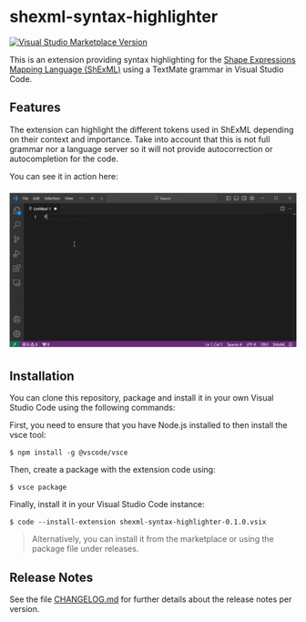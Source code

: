 # shexml-syntax-highlighter

[![Visual Studio Marketplace Version](https://img.shields.io/visual-studio-marketplace/v/herminiogg.shexml-syntax-highlighter)](https://marketplace.visualstudio.com/items?itemName=herminiogg.shexml-syntax-highlighter)

This is an extension providing syntax highlighting for the [Shape Expressions Mapping Language (ShExML)](https://github.com/herminiogg/ShExML) using a TextMate grammar in Visual Studio Code.

## Features

The extension can highlight the different tokens used in ShExML depending on their context and importance. Take into account that this is not full grammar nor a language server so it will not provide autocorrection or autocompletion for the code.

You can see it in action here:

![example](images/example.gif)

## Installation
You can clone this repository, package and install it in your own Visual Studio Code using the following commands:

First, you need to ensure that you have Node.js installed to then install the vsce tool:
```
$ npm install -g @vscode/vsce
```

Then, create a package with the extension code using:
```
$ vsce package
```

Finally, install it in your Visual Studio Code instance:
```
$ code --install-extension shexml-syntax-highlighter-0.1.0.vsix
```

> Alternatively, you can install it from the marketplace or using the package file under releases.

## Release Notes

See the file [CHANGELOG.md](CHANGELOG.md) for further details about the release notes per version.
